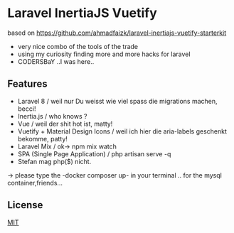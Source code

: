# Laravel InertiaJS Vuetify

based on https://github.com/ahmadfaizk/laravel-inertiajs-vuetify-starterkit
- very nice combo of the tools of the trade
- using my curiosity finding more and more hacks for laravel
- CODERSBaY  ..I was here..

## Features

- Laravel 8  / weil nur Du weisst wie viel spass die migrations machen, becci!
- Inertia.js  / who knows ?
- Vue    /   weil der shit hot ist, matty!
- Vuetify + Material Design Icons  / weil ich hier die aria-labels geschenkt bekomme, patty!
- Laravel Mix  /  ok-> npm mix watch
- SPA (Single Page Application)  / php artisan serve -q
- Stefan mag php($) nicht.

-> please type the -docker composer up- in your terminal .. for the mysql container,friends...

## License

[MIT](https://choosealicense.com/licenses/mit/)
